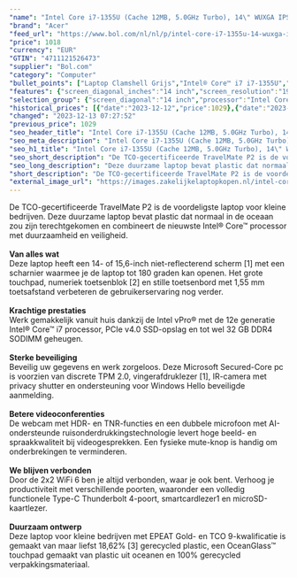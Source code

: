 ```yaml
---
"name": "Intel Core i7-1355U (Cache 12MB, 5.0GHz Turbo), 14\" WUXGA IPS (1920 x 1200), 16GB DDR4-SDRAM, 512GB PCIe NVMe SSD, Intel Iris Xe Graphics, Wi-Fi 6E AX (2x2) + Bluetooth 5.2, Windows 11 Pro, Backlit US Int. Keyboard"
"brand": "Acer"
"feed_url": "https://www.bol.com/nl/nl/p/intel-core-i7-1355u-14-wuxga-ips-16gb-ddr4-sdram-512gb-pcie-nvme-ssd-intel-iris-xe-graphics-wi-fi-6e-ax-bluetooth-5-2-windows-11-pro-backlit-us-int-keyboard/9300000145241966"
"price": 1018
"currency": "EUR"
"GTIN": "4711121526473"
"supplier": "Bol.com"
"category": "Computer"
"bullet_points": ["Laptop Clamshell Grijs","Intel® Core™ i7 i7-1355U","35,6 cm (14\") WUXGA 1920 x 1200 Pixels IPS 16:10","16 GB DDR4-SDRAM 3200 MHz","512 GB SSD","Intel Iris Xe Graphics","Wi-Fi 6E (802.11ax) Ethernet LAN 10,100,1000 Mbit/s Bluetooth 5.2","Lithium-Ion (Li-Ion) 50 Wh 65 W","Windows 10 Pro"]
"features": {"screen_diagonal_inches":"14 inch","screen_resolution":"1920 x 1200 Pixels","processor_family":"Intel® Core™ i7","memory_size":"16 GB","memory_type":"DDR4-SDRAM","total_storage_space":"512 GB","operating_system":"Windows","battery_capacity":"50 Wh","width":"319,9 mm","depth":"235,4 mm","weight":"1,61 kg","graphics":"WUXGA","graphics_card":"Intel Iris Xe Graphics"}
"selection_group": {"screen_diagonal":"14 inch","processor":"Intel Core i7","changed_price_past_3_days":true,"product_family":"TravelMate"}
"historical_prices": [{"date":"2023-12-12","price":1029},{"date":"2023-12-13","price":1018}]
"changed": "2023-12-13 07:27:52"
"previous_price": 1029
"seo_header_title": "Intel Core i7-1355U (Cache 12MB, 5.0GHz Turbo), 14\" WUXGA IPS (1920 x 1200), 16GB DDR4-SDRAM, 512GB PCIe NVMe SSD, Intel Iris Xe Graphics, Wi-Fi 6E AX (2x2) + Bluetooth 5.2, Windows 11 Pro, Backlit US Int. Keyboard"
"seo_meta_description": "Intel Core i7-1355U (Cache 12MB, 5.0GHz Turbo), 14\" WUXGA IPS (1920 x 1200), 16GB DDR4-SDRAM, 512GB PCIe NVMe SSD, Intel Iris Xe Graphics, Wi-Fi 6E AX (2x2) + Bluetooth 5.2, Windows 11 Pro, Backlit US Int. Keyboard"
"seo_h1_title": "Intel Core i7-1355U (Cache 12MB, 5.0GHz Turbo), 14\" WUXGA IPS (1920 x 1200), 16GB DDR4-SDRAM, 512GB PCIe NVMe SSD, Intel Iris Xe Graphics, Wi-Fi 6E AX (2x2) + Bluetooth 5.2, Windows 11 Pro, Backlit US Int. Keyboard"
"seo_short_description": "De TCO-gecertificeerde TravelMate P2 is de voordeligste laptop voor kleine bedrijven."
"seo_long_description": "Deze duurzame laptop bevat plastic dat normaal in de oceaan zou zijn terechtgekomen en combineert de nieuwste Intel® Core™ processor met duurzaamheid en veiligheid. <br /> <br /> <b>Van alles wat</b> <br />Deze laptop heeft een 14- of 15,6-inch niet-reflecterend scherm [1] met een scharnier waarmee je de laptop tot 180 graden kan openen. Het grote touchpad, numeriek toetsenblok [2] en stille toetsenbord met 1,55 mm toetsafstand verbeteren de gebruikerservaring nog verder. <br /> <br /> <b>Krachtige prestaties</b> <br />Werk gemakkelijk vanuit huis dankzij de Intel vPro® met de 12e generatie Intel® Core™ i7 processor, PCIe v4. 0 SSD-opslag en tot wel 32 GB DDR4 SODIMM geheugen. <br /> <br /> <b>Sterke beveiliging</b> <br />Beveilig uw gegevens en werk zorgeloos. Deze Microsoft Secured-Core pc is voorzien van discrete TPM 2. 0, vingerafdruklezer [1], IR-camera met privacy shutter en ondersteuning voor Windows Hello beveiligde aanmelding. <br /> <br /> <b>Betere videoconferenties</b> <br />De webcam met HDR- en TNR-functies en een dubbele microfoon met AI-ondersteunde ruisonderdrukkingstechnologie levert hoge beeld- en spraakkwaliteit bij videogesprekken. Een fysieke mute-knop is handig om onderbrekingen te verminderen. <br /> <br /> <b>We blijven verbonden</b> <br />Door de 2x2 WiFi 6 ben je altijd verbonden, waar je ook bent. Verhoog je productiviteit met verschillende poorten, waaronder een volledig functionele Type-C Thunderbolt 4-poort, smartcardlezer1 en microSD-kaartlezer. <br /> <br /> <b>Duurzaam ontwerp</b> <br />Deze laptop voor kleine bedrijven met EPEAT Gold- en TCO 9-kwalificatie is gemaakt van maar liefst 18,62% [3] gerecycled plastic, een OceanGlass™ touchpad gemaakt van plastic uit oceanen en 100% gerecycled verpakkingsmateriaal."
"short_description": "De TCO-gecertificeerde TravelMate P2 is de voordeligste laptop voor kleine bedrijven. Deze duurzame laptop bevat plastic dat normaal in de oceaan zou zijn terechtgekomen en combineert de nieuwste Intel® Core™ processor met duurzaamheid en veiligheid. Van alles wat Deze laptop heeft een 14- of 15,6-inch niet-reflecterend scherm [1] met een scharnier waarmee je de laptop tot 180 graden kan openen. Het grote touchpad, numeriek toetsenblok [2] en stille toetsenbord met 1,55 mm toetsafstand verbeteren de gebruikerservaring nog verder. Krachtige prestaties Werk gemakkelijk vanuit huis dankzij de Intel vPro® met de 12e generatie Intel® Core™ i7 processor, PCIe v4.0 SSD-opslag en tot wel 32 GB DDR4 SODIMM geheugen. Sterke beveiliging Beveilig uw gegevens en werk zorgeloos. Deze Microsoft Secured-Core pc is voorzien van discrete TPM 2.0, vingerafdruklezer [1], IR-camera met privacy shutter en ondersteuning voor Windows Hello beveiligde aanmelding. Betere videoconferenties De webcam met HDR- en TNR-functies en een dubbele microfoon met AI-ondersteunde ruisonderdrukkingstechnologie levert hoge beeld- en spraakkwaliteit bij videogesprekken. Een fysieke mute-knop is handig om onderbrekingen te verminderen. We blijven verbonden Door de 2x2 WiFi 6 ben je altijd verbonden, waar je ook bent. Verhoog je productiviteit met verschillende poorten, waaronder een volledig functionele Type-C Thunderbolt 4-poort, smartcardlezer1 en microSD-kaartlezer. Duurzaam ontwerp Deze laptop voor kleine bedrijven met EPEAT Gold- en TCO 9-kwalificatie is gemaakt van maar liefst 18,62% [3] gerecycled plastic, een OceanGlass™ touchpad gemaakt van plastic uit oceanen en 100% gerecycled verpakkingsmateriaal."
"external_image_url": "https://images.zakelijkelaptopkopen.nl/intel-core-i7-1355u-14-wuxga-ips-16gb-ddr4-sdram-512gb-pcie-nvme-ssd-intel-iris-xe-graphics-wi-fi-6e-ax-bluetooth-5-2-windows-11-pro-backlit-us-int-keyboard.webp"
---
```


De TCO-gecertificeerde TravelMate P2 is de voordeligste laptop voor kleine bedrijven. Deze duurzame laptop bevat plastic dat normaal in de oceaan zou zijn terechtgekomen en combineert de nieuwste Intel® Core™ processor met duurzaamheid en veiligheid. <br /> <br /> <b>Van alles wat</b> <br />Deze laptop heeft een 14- of 15,6-inch niet-reflecterend scherm [1] met een scharnier waarmee je de laptop tot 180 graden kan openen. Het grote touchpad, numeriek toetsenblok [2] en stille toetsenbord met 1,55 mm toetsafstand verbeteren de gebruikerservaring nog verder. <br /> <br /> <b>Krachtige prestaties</b> <br />Werk gemakkelijk vanuit huis dankzij de Intel vPro® met de 12e generatie Intel® Core™ i7 processor, PCIe v4.0 SSD-opslag en tot wel 32 GB DDR4 SODIMM geheugen. <br /> <br /> <b>Sterke beveiliging</b> <br />Beveilig uw gegevens en werk zorgeloos. Deze Microsoft Secured-Core pc is voorzien van discrete TPM 2.0, vingerafdruklezer [1], IR-camera met privacy shutter en ondersteuning voor Windows Hello beveiligde aanmelding. <br /> <br /> <b>Betere videoconferenties</b> <br />De webcam met HDR- en TNR-functies en een dubbele microfoon met AI-ondersteunde ruisonderdrukkingstechnologie levert hoge beeld- en spraakkwaliteit bij videogesprekken. Een fysieke mute-knop is handig om onderbrekingen te verminderen. <br /> <br /> <b>We blijven verbonden</b> <br />Door de 2x2 WiFi 6 ben je altijd verbonden, waar je ook bent. Verhoog je productiviteit met verschillende poorten, waaronder een volledig functionele Type-C Thunderbolt 4-poort, smartcardlezer1 en microSD-kaartlezer. <br /> <br /> <b>Duurzaam ontwerp</b> <br />Deze laptop voor kleine bedrijven met EPEAT Gold- en TCO 9-kwalificatie is gemaakt van maar liefst 18,62% [3] gerecycled plastic, een OceanGlass™ touchpad gemaakt van plastic uit oceanen en 100% gerecycled verpakkingsmateriaal.